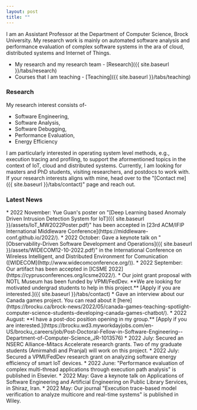 ```yaml
---
layout: post
title: ""
---
```


I am an Assistant Professor at the Department of Computer Science, Brock University. My research work is mainly on automated software analysis and performance 
evaluation of complex software systems in the ara of cloud, distributed systems and Internet of Things. 

* My research and my research team - [Research]({{ site.baseurl }}/tabs/research)
* Courses that I am teaching - [Teaching]({{ site.baseurl }}/tabs/teaching)

### Research
My research interest consists of-

* Software Engineering,
* Software Analysis,
* Software Debugging,
* Performance Evaluation,
* Energy Efficiency 

I am particularly interested in operating system level methods, e.g., execution tracing and profiling, to support the aformentioned topics in the context of IoT, cloud and distributed systems. Currently, I am looking for masters and PhD students, visiting researchers, and postdocs to work with. If your research interests aligns with mine, head over to the "[Contact me]({{ site.baseurl }}/tabs/contact)" page and reach out.

### Latest News
<p></p>
* 2022 November: Yue Guan's poster on "[Deep Learning based Anomaly Driven Intrusion Detection System for IoT]({{ site.baseurl }}/assets/IoT_MW2022Poster.pdf)" has been accepted in [23rd ACM/IFIP International Middleware Conference](https://middleware-conf.github.io/2022/).
* 2022 October: Gave a keynote talk on "[Observability-Driven Software Development and Operations]({{ site.baseurl }}/assets/WIDECOM12-10-2022.pdf)" in the International Conference on Wireless Intelligent, and Distributed Environment for Comunication ([WIDECOM](http://www.widecomconference.org/)).
* 2022 September: Our artifact has been accepted in [ICSME 2022](https://cyprusconferences.org/icsme2022/).
* Our joint grant proposal with NOTL Museum  has been funded by VPMI/FedDev. **We are looking for motivated undergrad students to help in this project.** [Apply if you are interested.]({{ site.baseurl }}/tabs/contact)
* Gave an interview about our Canada games project. You can read about it [here](https://brocku.ca/brock-news/2022/05/canada-games-teaching-spotlight-computer-science-students-developing-canada-games-chatbot/).
* 2022 August: **I have a post-doc position opening in my group.** [Apply if you are interested.](https://brocku.wd3.myworkdayjobs.com/en-US/brocku_careers/job/Post-Doctoral-Fellow-in-Software-Engineering--Department-of-Computer-Science_JR-1013576)
* 2022 July: Secured an NSERC Alliance-Mitacs Accelerate research grants. Two of my graduate students (Amirmahdi and Pranjal) will work on this project.
* 2022 July: Secured a VPMI/FedDev research grant on analyzing software energy efficiency of smart IoT devices.
* 2022 June: "Performance evaluation of complex multi-thread applications through execution path analysis" is published in Elsevier.
* 2022 May: Gave a keynote talk on Applications of Software Engineering and Artificial Engineering on Public Library Services, in Shiraz, Iran.
* 2022 May: Our journal "Execution trace-based model verification to analyze multicore and real-time systems" is published in Wiley.
  
<!-- ### Services Towards the University and the Scientific Community
<p></p>
* **Chair**,  Hardware/Software Planning, Departmental Committee, \
  Department of Computer Science, Faculty of Math and Science, Brock University
* **Reviewer**, NSERC Discovery Grant
* **Reviewer**, Springer Journal of Cloud Computing
* **Guest Editor**, Special Issue on New Insights into High-Performance Computing for MDPI Electronics. -->
